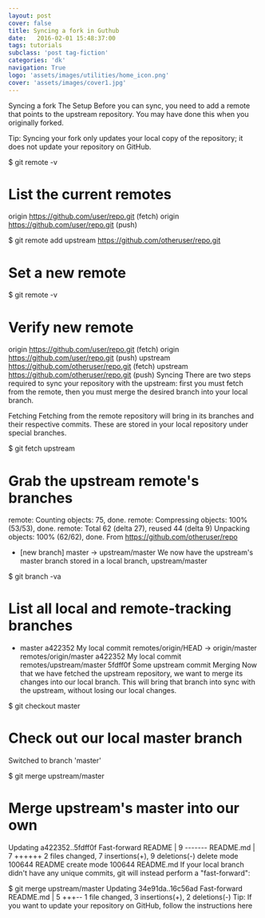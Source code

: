 ```yaml
---
layout: post
cover: false
title: Syncing a fork in Guthub
date:   2016-02-01 15:48:37:00
tags: tutorials
subclass: 'post tag-fiction'
categories: 'dk'
navigation: True
logo: 'assets/images/utilities/home_icon.png'
cover: 'assets/images/cover1.jpg'
---
```


Syncing a fork
The Setup
Before you can sync, you need to add a remote that points to the upstream repository. You may have done this when you originally forked.

Tip: Syncing your fork only updates your local copy of the repository; it does not update your repository on GitHub.

$ git remote -v
# List the current remotes
origin  https://github.com/user/repo.git (fetch)
origin  https://github.com/user/repo.git (push)

$ git remote add upstream https://github.com/otheruser/repo.git
# Set a new remote

$ git remote -v
# Verify new remote
origin    https://github.com/user/repo.git (fetch)
origin    https://github.com/user/repo.git (push)
upstream  https://github.com/otheruser/repo.git (fetch)
upstream  https://github.com/otheruser/repo.git (push)
Syncing
There are two steps required to sync your repository with the upstream: first you must fetch from the remote, then you must merge the desired branch into your local branch.

Fetching
Fetching from the remote repository will bring in its branches and their respective commits. These are stored in your local repository under special branches.

$ git fetch upstream
# Grab the upstream remote's branches
remote: Counting objects: 75, done.
remote: Compressing objects: 100% (53/53), done.
remote: Total 62 (delta 27), reused 44 (delta 9)
Unpacking objects: 100% (62/62), done.
From https://github.com/otheruser/repo
 * [new branch]      master     -> upstream/master
We now have the upstream's master branch stored in a local branch, upstream/master

$ git branch -va
# List all local and remote-tracking branches
* master                  a422352 My local commit
  remotes/origin/HEAD     -> origin/master
  remotes/origin/master   a422352 My local commit
  remotes/upstream/master 5fdff0f Some upstream commit
Merging
Now that we have fetched the upstream repository, we want to merge its changes into our local branch. This will bring that branch into sync with the upstream, without losing our local changes.

$ git checkout master
# Check out our local master branch
Switched to branch 'master'

$ git merge upstream/master
# Merge upstream's master into our own
Updating a422352..5fdff0f
Fast-forward
 README                    |    9 -------
 README.md                 |    7 ++++++
 2 files changed, 7 insertions(+), 9 deletions(-)
 delete mode 100644 README
 create mode 100644 README.md
If your local branch didn't have any unique commits, git will instead perform a "fast-forward":

$ git merge upstream/master
Updating 34e91da..16c56ad
Fast-forward
 README.md                 |    5 +++--
 1 file changed, 3 insertions(+), 2 deletions(-)
Tip: If you want to update your repository on GitHub, follow the instructions here